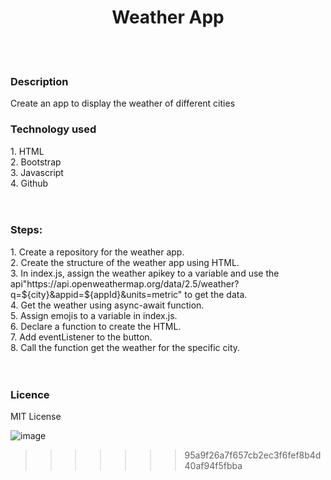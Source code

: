 
<h1 align='center'>Weather App</h1>
<br><br>
<h3>Description</h3>

<p>Create an app to display the weather of different cities<P>

<h3>Technology used</h3>
1. HTML <br>
2. Bootstrap <br>
3. Javascript<br>
4. Github<br>
<br><br>

<h3>Steps: </h3>
1.  Create a repository for the weather app.<br>
2.  Create the structure of the weather app using HTML.<br>
3.  In index.js, assign the weather apikey to a variable and use the api"https://api.openweathermap.org/data/2.5/weather?q=${city}&appid=${appId}&units=metric" to get the data.<br>
4.  Get the weather using async-await function.<br>
5.  Assign emojis to a variable in index.js.<br>
6.  Declare a function to create the HTML.<br>
7.  Add eventListener to the button.<br>
8.  Call the function  get the weather for the specific city.<br>
 <br><br>
<h3>Licence</h3>
MIT License




![image](https://user-images.githubusercontent.com/75956735/108943207-7556b000-76ac-11eb-92e9-0c4ad1e96f69.png)
>>>>>>> 95a9f26a7f657cb2ec3f6fef8b4d40af94f5fbba
